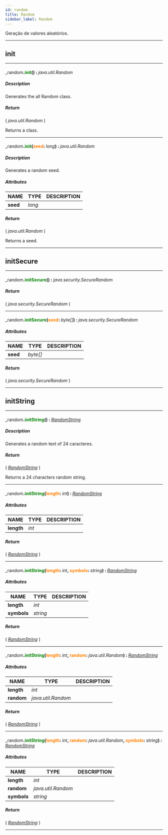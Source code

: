 ```yaml
---
id: random
title: Random
sidebar_label: Random
---
```


Geração de valores aleatórios.

---

## init

---

#### <span style="font-weight: normal">_random</span>.<span style="color: #008000">init</span>() : <span style="font-weight: normal; font-style: italic;">java.util.Random</span>
##### Description

Generates the all Random class.

##### Return

( _java.util.Random_ )

Returns a class.

---

#### <span style="font-weight: normal">_random</span>.<span style="color: #008000">init</span>(<span style="color: #FF8000">seed</span>: <span style="font-weight: normal; font-style: italic;">long</span>) : <span style="font-weight: normal; font-style: italic;">java.util.Random</span>
##### Description

Generates a random seed.

##### Attributes

| NAME | TYPE | DESCRIPTION |
|---|---|---|
| **seed** | _long_ |   |

##### Return

( _java.util.Random_ )

Returns a seed.

---

## initSecure

---

#### <span style="font-weight: normal">_random</span>.<span style="color: #008000">initSecure</span>() : <span style="font-weight: normal; font-style: italic;">java.security.SecureRandom</span>
##### Return

( _java.security.SecureRandom_ )


---

#### <span style="font-weight: normal">_random</span>.<span style="color: #008000">initSecure</span>(<span style="color: #FF8000">seed</span>: <span style="font-weight: normal; font-style: italic;">byte[]</span>) : <span style="font-weight: normal; font-style: italic;">java.security.SecureRandom</span>
##### Attributes

| NAME | TYPE | DESCRIPTION |
|---|---|---|
| **seed** | _byte[]_ |   |

##### Return

( _java.security.SecureRandom_ )


---

## initString

---

#### <span style="font-weight: normal">_random</span>.<span style="color: #008000">initString</span>() : <span style="font-weight: normal; font-style: italic;">[RandomString](../../objects/RandomString)</span>
##### Description

Generates a random text of 24 caracteres.

##### Return

( _[RandomString](../../objects/RandomString)_ )

Returns a 24 characters random string.

---

#### <span style="font-weight: normal">_random</span>.<span style="color: #008000">initString</span>(<span style="color: #FF8000">length</span>: <span style="font-weight: normal; font-style: italic;">int</span>) : <span style="font-weight: normal; font-style: italic;">[RandomString](../../objects/RandomString)</span>
##### Attributes

| NAME | TYPE | DESCRIPTION |
|---|---|---|
| **length** | _int_ |   |

##### Return

( _[RandomString](../../objects/RandomString)_ )


---

#### <span style="font-weight: normal">_random</span>.<span style="color: #008000">initString</span>(<span style="color: #FF8000">length</span>: <span style="font-weight: normal; font-style: italic;">int</span>, <span style="color: #FF8000">symbols</span>: <span style="font-weight: normal; font-style: italic;">string</span>) : <span style="font-weight: normal; font-style: italic;">[RandomString](../../objects/RandomString)</span>
##### Attributes

| NAME | TYPE | DESCRIPTION |
|---|---|---|
| **length** | _int_ |   |
| **symbols** | _string_ |   |

##### Return

( _[RandomString](../../objects/RandomString)_ )


---

#### <span style="font-weight: normal">_random</span>.<span style="color: #008000">initString</span>(<span style="color: #FF8000">length</span>: <span style="font-weight: normal; font-style: italic;">int</span>, <span style="color: #FF8000">random</span>: <span style="font-weight: normal; font-style: italic;">java.util.Random</span>) : <span style="font-weight: normal; font-style: italic;">[RandomString](../../objects/RandomString)</span>
##### Attributes

| NAME | TYPE | DESCRIPTION |
|---|---|---|
| **length** | _int_ |   |
| **random** | _java.util.Random_ |   |

##### Return

( _[RandomString](../../objects/RandomString)_ )


---

#### <span style="font-weight: normal">_random</span>.<span style="color: #008000">initString</span>(<span style="color: #FF8000">length</span>: <span style="font-weight: normal; font-style: italic;">int</span>, <span style="color: #FF8000">random</span>: <span style="font-weight: normal; font-style: italic;">java.util.Random</span>, <span style="color: #FF8000">symbols</span>: <span style="font-weight: normal; font-style: italic;">string</span>) : <span style="font-weight: normal; font-style: italic;">[RandomString](../../objects/RandomString)</span>
##### Attributes

| NAME | TYPE | DESCRIPTION |
|---|---|---|
| **length** | _int_ |   |
| **random** | _java.util.Random_ |   |
| **symbols** | _string_ |   |

##### Return

( _[RandomString](../../objects/RandomString)_ )


---

